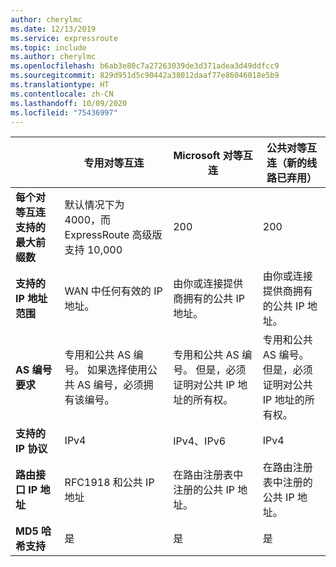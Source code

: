 ```yaml
---
author: cherylmc
ms.date: 12/13/2019
ms.service: expressroute
ms.topic: include
ms.author: cherylmc
ms.openlocfilehash: b6ab3e80c7a27263039de3d371adea3d49ddfcc9
ms.sourcegitcommit: 829d951d5c90442a38012daaf77e86046018e5b9
ms.translationtype: HT
ms.contentlocale: zh-CN
ms.lasthandoff: 10/09/2020
ms.locfileid: "75436997"
---
```

|  | **专用对等互连** | **Microsoft 对等互连** |  **公共对等互连**（新的线路已弃用） |
| --- | --- | --- | --- |
| **每个对等互连支持的最大前缀数** |默认情况下为 4000，而 ExpressRoute 高级版支持 10,000 |200 |200 |
| **支持的 IP 地址范围** |WAN 中任何有效的 IP 地址。 |由你或连接提供商拥有的公共 IP 地址。 |由你或连接提供商拥有的公共 IP 地址。 |
| **AS 编号要求** |专用和公共 AS 编号。 如果选择使用公共 AS 编号，必须拥有该编号。 |专用和公共 AS 编号。 但是，必须证明对公共 IP 地址的所有权。 |专用和公共 AS 编号。 但是，必须证明对公共 IP 地址的所有权。 |
| **支持的 IP 协议**| IPv4 |  IPv4、IPv6 | IPv4 |
| **路由接口 IP 地址** |RFC1918 和公共 IP 地址 |在路由注册表中注册的公共 IP 地址。 |在路由注册表中注册的公共 IP 地址。 |
| **MD5 哈希支持** |是 |是 |是 |